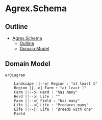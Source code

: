 # Agrex.Schema

## Outline

- [Agrex.Schema](#agrexschema)
  - [Outline](#outline)
  - [Domain Model](#domain-model)


## Domain Model

```mermaid
erDiagram

    Landscape ||--o| Region : "at least 1"
    Region ||--o| Farm : "at least 1"
    Farm ||--o| Herd : "has many"
    Herd ||--o| Life : ""
    Farm ||--o{ Field : "has many"
    Life ||--o{ Life : "Produces many"
    Life ||--|| Life : "Breeds with one"
    Field 



```